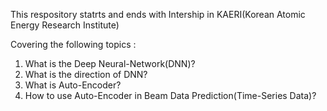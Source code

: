 This respository statrts and ends with Intership in KAERI(Korean Atomic Energy Research Institute)

Covering the following topics :

1. What is the Deep Neural-Network(DNN)?
2. What is the direction of DNN?
3. What is Auto-Encoder?
4. How to use Auto-Encoder in Beam Data Prediction(Time-Series Data)?
